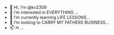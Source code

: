 - 👋 Hi, I’m @kv2309
- 👀 I’m interested in EVERYTHING ...
- 🌱 I’m currently learning LIFE LESSONS...
- 💞️ I’m looking to CARRY MY FATHERS BUSINESS...
- 📫 H ...

<!---
kv2309/kv2309 is a ✨ special ✨ repository because its `README.md` (this file) appears on your GitHub profile.
You can click the Preview link to take a look at your changes.
--->
